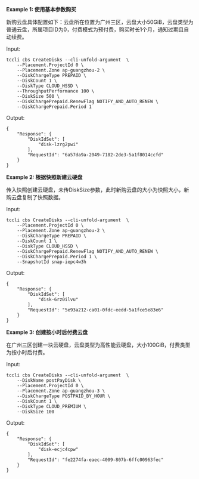 **Example 1: 使用基本参数购买**

新购云盘具体配置如下：云盘所在位置为广州三区，云盘大小50GiB，云盘类型为普通云盘，所属项目ID为0，付费模式为预付费，购买时长1个月，通知过期且自动续费。

Input: 

```
tccli cbs CreateDisks --cli-unfold-argument  \
    --Placement.ProjectId 0 \
    --Placement.Zone ap-guangzhou-2 \
    --DiskChargeType PREPAID \
    --DiskCount 1 \
    --DiskType CLOUD_HSSD \
    --ThroughputPerformance 100 \
    --DiskSize 500 \
    --DiskChargePrepaid.RenewFlag NOTIFY_AND_AUTO_RENEW \
    --DiskChargePrepaid.Period 1
```

Output: 
```
{
    "Response": {
        "DiskIdSet": [
            "disk-lzrg2pwi"
        ],
        "RequestId": "6a57da9a-2049-7182-2de3-5a1f8014ccfd"
    }
}
```

**Example 2: 根据快照新建云硬盘**

传入快照创建云硬盘，未传DiskSize参数，此时新购云盘的大小为快照大小，新购云盘复制了快照数据。

Input: 

```
tccli cbs CreateDisks --cli-unfold-argument  \
    --Placement.ProjectId 0 \
    --Placement.Zone ap-guangzhou-2 \
    --DiskChargeType PREPAID \
    --DiskCount 1 \
    --DiskType CLOUD_HSSD \
    --DiskChargePrepaid.RenewFlag NOTIFY_AND_AUTO_RENEW \
    --DiskChargePrepaid.Period 1 \
    --SnapshotId snap-iepc4w3h
```

Output: 
```
{
    "Response": {
        "DiskIdSet": [
            "disk-6rz0ilvu"
        ],
        "RequestId": "5e93a212-ca01-0fdc-eedd-5a1fce5e83e6"
    }
}
```

**Example 3: 创建按小时后付费云盘**

在广州三区创建一块云硬盘，云盘类型为高性能云硬盘，大小100GiB，付费类型为按小时后付费。

Input: 

```
tccli cbs CreateDisks --cli-unfold-argument  \
    --DiskName postPayDisk \
    --Placement.ProjectId 0 \
    --Placement.Zone ap-guangzhou-3 \
    --DiskChargeType POSTPAID_BY_HOUR \
    --DiskCount 1 \
    --DiskType CLOUD_PREMIUM \
    --DiskSize 100
```

Output: 
```
{
    "Response": {
        "DiskIdSet": [
            "disk-ecjc4cpw"
        ],
        "RequestId": "fe2274fa-eaec-4009-807b-6ffc00963fec"
    }
}
```

